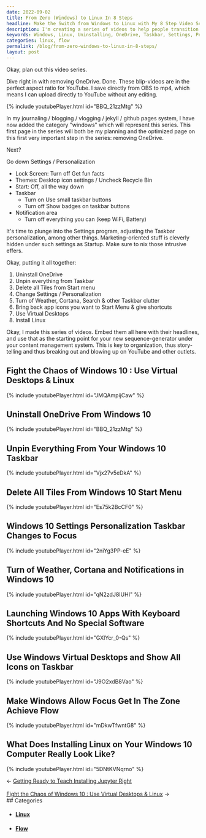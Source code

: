 ```yaml
---
date: 2022-09-02
title: From Zero (Windows) to Linux In 8 Steps
headline: Make the Switch from Windows to Linux with My 8 Step Video Series!
description: I'm creating a series of videos to help people transition from Windows to Linux, covering topics such as uninstalling OneDrive, unpinning the taskbar, changing settings and personalization, turning off notifications and weather, and more. Plus, I'll show you what installing Linux on a Windows 10 computer looks like. Click through to find out more!
keywords: Windows, Linux, Uninstalling, OneDrive, Taskbar, Settings, Personalization, Notifications, Weather, Installing, Tiles, Start Menu, Cortana, Keyboard Shortcuts, Virtual Desktops, Icons, Flow, Transition
categories: linux, flow
permalink: /blog/from-zero-windows-to-linux-in-8-steps/
layout: post
---
```



Okay, plan out this video series.

Dive right in with removing OneDrive. Done. These blip-videos are in the
perfect aspect ratio for YouTube. I save directly from OBS to mp4, which means
I can upload directly to YouTube without any editing.

{% include youtubePlayer.html id="BBQ_21zzMtg" %}

In my journaling / blogging / vlogging / jekyll / github pages system, I have
now added the category "windows" which will represent this series. This first
page in the series will both be my planning and the optimized page on this
first very important step in the series: removing OneDrive.

Next?

Go down Settings / Personalization
- Lock Screen: Turn off Get fun facts
- Themes: Desktop icon settings / Uncheck Recycle Bin
- Start: Off, all the way down
- Taskbar
  - Turn on Use small taskbar buttons
  - Turn off Show badges on taskbar buttons
- Notification area
  - Turn off everything you can (keep WiFi, Battery)

It's time to plunge into the Settings program, adjusting the Taskbar
personalization, among other things. Marketing-oriented stuff is cleverly
hidden under such settings as Startup. Make sure to nix those intrusive effers.

Okay, putting it all together:

1. Uninstall OneDrive
2. Unpin everything from Taskbar
3. Delete all Tiles from Start menu
4. Change Settings / Personalization
5. Turn of Weather, Cortana, Search & other Taskbar clutter
6. Bring back app icons you want to Start Menu & give shortcuts
7. Use Virtual Desktops
8. Install Linux

Okay, I made this series of videos. Embed them all here with their headlines,
and use that as the starting point for your new sequence-generator under your
content management system. This is key to organization, thus story-telling and
thus breaking out and blowing up on YouTube and other outlets.

## Fight the Chaos of Windows 10 : Use Virtual Desktops & Linux

{% include youtubePlayer.html id="JMQAmpijCaw" %}

## Uninstall OneDrive From Windows 10

{% include youtubePlayer.html id="BBQ_21zzMtg" %}

## Unpin Everything From Your Windows 10 Taskbar

{% include youtubePlayer.html id="Vjx27v5eDkA" %}

## Delete All Tiles From Windows 10 Start Menu

{% include youtubePlayer.html id="Es75k2BcCF0" %}

## Windows 10 Settings Personalization Taskbar Changes to Focus

{% include youtubePlayer.html id="2niYg3PP-eE" %}

## Turn of Weather, Cortana and Notifications in Windows 10

{% include youtubePlayer.html id="qN2zdJ8IUHI" %}

## Launching Windows 10 Apps With Keyboard Shortcuts And No Special Software

{% include youtubePlayer.html id="GXlYcr_0-Qs" %}

## Use Windows Virtual Desktops and Show All Icons on Taskbar

{% include youtubePlayer.html id="J9O2xdB8Vao" %}

## Make Windows Allow Focus Get In The Zone Achieve Flow

{% include youtubePlayer.html id="mDkwTfwntG8" %}

## What Does Installing Linux on Your Windows 10 Computer Really Look Like?

{% include youtubePlayer.html id="5DNtKVNqrno" %}


<div class="post-nav"><div class="post-nav-prev"><span class="arrow">&larr;&nbsp;</span><a href="/blog/getting-ready-to-teach-installing-jupyter-right">Getting Ready to Teach Installing Jupyter Right</a></div> &nbsp; <div class="post-nav-next"><a href="/blog/fight-the-chaos-of-windows-10-use-virtual-desktops-linux">Fight the Chaos of Windows 10 : Use Virtual Desktops & Linux</a><span class="arrow">&nbsp;&rarr;</span></div></div>
## Categories

<ul>
<li><h4><a href='/linux/'>Linux</a></h4></li>
<li><h4><a href='/flow/'>Flow</a></h4></li></ul>